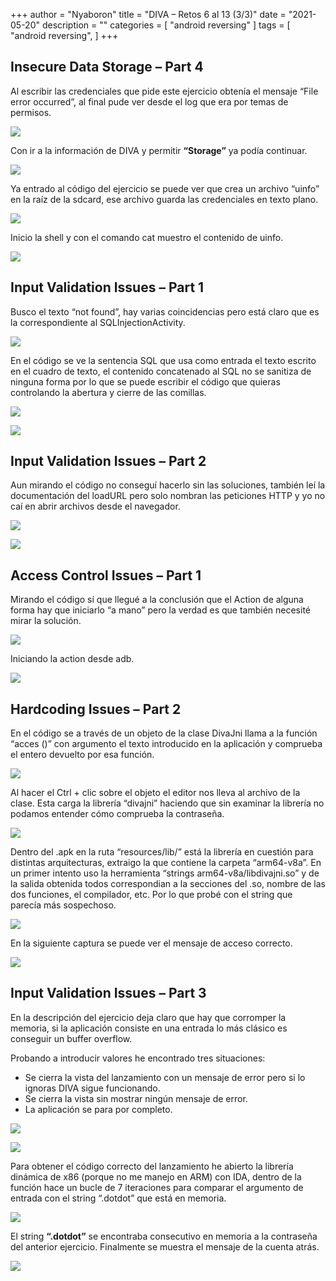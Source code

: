 +++
author = "Nyaboron"
title = "DIVA – Retos 6 al 13 (3/3)"
date = "2021-05-20"
description = ""
categories = [
    "android reversing"
]
tags = [
    "android reversing",
]
+++


## Insecure Data Storage – Part 4

Al escribir las credenciales que pide este ejercicio obtenía el mensaje “File error occurred”, al final pude ver desde el log que era por temas de permisos.

![](images/image1.png)

Con ir a la información de DIVA y permitir **“Storage”** ya podía continuar.

![](images/image2.png)

Ya entrado al código del ejercicio se puede ver que crea un archivo “uinfo” en la raíz de la sdcard, ese archivo guarda las credenciales en texto plano.

![](images/image3.png)

Inicio la shell y con el comando cat muestro el contenido de uinfo.

![](images/image4.png)


## Input Validation Issues – Part 1

Busco el texto “not found”, hay varias coincidencias pero está claro que es la correspondiente al SQLInjectionActivity.

![](images/image5.png)

En el código se ve la sentencia SQL que usa como entrada el texto escrito en el cuadro de texto, el contenido concatenado al SQL no se sanitiza de ninguna forma por lo que se puede escribir el código que quieras controlando la abertura y cierre de las comillas.

![](images/image6.png)

![](images/image7.png)


## Input Validation Issues – Part 2

Aun mirando el código no conseguí hacerlo sin las soluciones, también leí la documentación del loadURL pero solo nombran las peticiones HTTP y yo no caí en abrir archivos desde el navegador.

![](images/image8.png)

![](images/image9.png)

## Access Control Issues – Part 1

Mirando el código sí que llegué a la conclusión que el Action de alguna forma hay que iniciarlo “a mano” pero la verdad es que también necesité mirar la solución.

![](images/image10.png)

Iniciando la action desde adb.

![](images/image11.png)


## Hardcoding Issues – Part 2

En el código se a través de un objeto de la clase DivaJni llama a la función “acces ()” con argumento el texto introducido en la aplicación y comprueba el entero devuelto por  esa función.

![](images/image12.png)

Al hacer el Ctrl + clic sobre el objeto el editor nos lleva al archivo de la clase. Esta carga la librería “divajni” haciendo que sin examinar la librería no podamos entender cómo comprueba la contraseña.

![](images/image13.png)

Dentro del .apk en la ruta “resources/lib/” está la librería en cuestión para distintas arquitecturas, extraigo la que contiene la carpeta “arm64-v8a”. En un primer intento uso la herramienta “strings arm64-v8a/libdivajni.so” y de la salida obtenida todos correspondian a la secciones del .so, nombre de las dos funciones, el compilador, etc. Por lo que probé con el string que parecía más sospechoso.

![](images/image14.png)

En la siguiente captura se puede ver el mensaje de acceso correcto.

![](images/image15.png)


## Input Validation Issues – Part 3

En la descripción del ejercicio deja claro que hay que corromper la memoria, si la aplicación consiste en una entrada lo más clásico es conseguir un buffer overflow.

Probando a introducir valores he encontrado tres situaciones:


* Se cierra la vista del lanzamiento con un mensaje de error pero si lo ignoras DIVA sigue funcionando.
* Se cierra la vista sin mostrar ningún mensaje de error.
* La aplicación se para por completo.

![](images/image16.png)

![](images/image17.png)


Para obtener el código correcto del lanzamiento he abierto la librería dinámica de x86 (porque no me manejo en ARM) con IDA, dentro de la función hace un bucle de 7 iteraciones para comparar el argumento de entrada con el string “.dotdot” que está en memoria.

![](images/image18.png)

El string **“.dotdot”** se encontraba consecutivo en memoria a la contraseña del anterior ejercicio. Finalmente se muestra el mensaje de la cuenta atrás.

![](images/image19.png)


